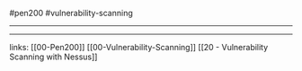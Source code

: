 #pen200 #vulnerability-scanning 

---










---
links:
[[00-Pen200]]
[[00-Vulnerability-Scanning]]
[[20 - Vulnerability Scanning with Nessus]]

